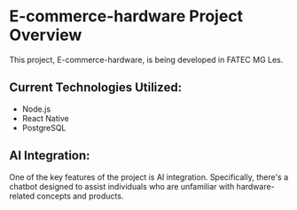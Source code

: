 # E-commerce-hardware Project Overview
This project, E-commerce-hardware, is being developed in FATEC MG Les.

## Current Technologies Utilized:
- Node.js
- React Native
- PostgreSQL

## AI Integration:
One of the key features of the project is AI integration. Specifically, there's a chatbot designed to assist individuals who are unfamiliar with hardware-related concepts and products.
